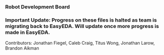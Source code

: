 ### Robot Development Board

### Important Update: Progress on these files is halted as team is migrating back to EasyEDA. Will update once more progress is made in EasyEDA.

Contributors: Jonathan Fiegel, Caleb Craig, Titus Wong, Jonathan Larow, Brandon Aikman

